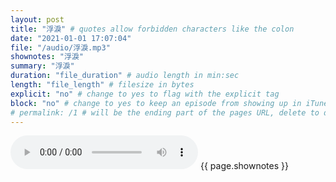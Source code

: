 ```yaml
---
layout: post
title: "浮淚" # quotes allow forbidden characters like the colon
date: "2021-01-01 17:07:04"
file: "/audio/浮淚.mp3"
shownotes: "浮淚"
summary: "浮淚"
duration: "file_duration" # audio length in min:sec
length: "file_length" # filesize in bytes
explicit: "no" # change to yes to flag with the explicit tag
block: "no" # change to yes to keep an episode from showing up in iTunes
# permalink: /1 # will be the ending part of the pages URL, delete to default to the title
---
```


<audio controls>
<source src="{{site.url}}{{site.baseurl}}{{ page.file }}" type="audio/x-mp3">
Your browser does not support the audio element.
</audio>
{{ page.shownotes }}
